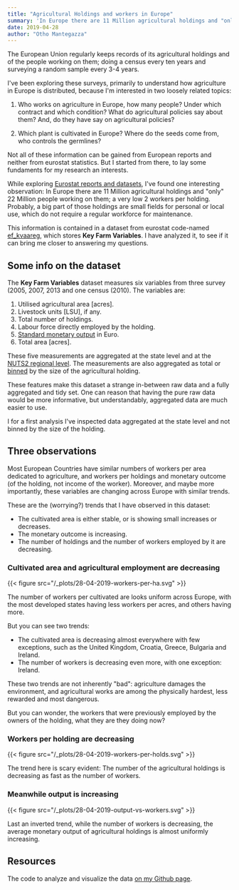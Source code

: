 ```yaml
---
title: "Agricultural Holdings and workers in Europe"
summary: 'In Europe there are 11 Million agricultural holdings and "only" 22 Million people working on them: 2 per holding. Using data from Eurostat, can we get more details on agricultural workers and where they are distributed?'
date: 2019-04-28
author: "Otho Mantegazza"
---
```


The European Union regularly keeps records of its agricultural holdings and of the people working on them; doing a census every ten years and surveying a random sample every 3-4 years.

I've been exploring these surveys, primarily to understand how agriculture in Europe is distributed, because I'm interested in two loosely related topics:

1. Who works on agriculture in Europe, how many people? Under which contract and which condition? What do agricultural policies say about them? And, do they have say on agricultural policies? 

2. Which plant is cultivated in Europe? Where do the seeds come from, who controls the germlines?

Not all of these information can be gained from European reports and neither from eurostat statistics.
But I started from there, to lay some fundaments for my research an interests.

While exploring [Eurostat reports and datasets](https://ec.europa.eu/eurostat/statistics-explained/index.php/Farm_structure_statistics#Further_Eurostat_information), I've found one interesting observation: In Europe there are 11 Million agricultural holdings and "only" 22 Million people working on them; a very low 2 workers per holding.
Probably, a big part of those holdings are small fields for personal or local use, which do not require a regular workforce for maintenance.

This information is contained in a dataset from eurostat code-named [ef_kvaareg](http://ec.europa.eu/eurostat/product?code=ef_kvaareg&language=en&mode=view), which stores **Key Farm Variables**.
I have analyzed it, to see if it can bring me closer to answering my questions.

## Some info on the dataset

The **Key Farm Variables** dataset measures six variables from three survey (2005, 2007, 2013 and one census (2010). The variables are:

1. Utilised agricultural area [acres].                 
2. Livestock units [LSU], if any.                    
3. Total number of holdings.                      
4. Labour force directly employed by the holding.
5. [Standard monetary output](https://ec.europa.eu/eurostat/statistics-explained/index.php?title=Glossary:Standard_output_(SO)) in Euro.                              
6. Total area [acres].

These five measurements are aggregated at the state level and at the [NUTS2 regional level](https://en.wikipedia.org/wiki/Nomenclature_of_Territorial_Units_for_Statistics). The measurements are also aggregated as total or [binned](https://en.wikipedia.org/wiki/Data_binning) by the size of the agricultural holding.  

These features make this dataset a strange in-between raw data and a fully aggregated and tidy set. One can reason that having the pure raw data would be more informative, but understandably, aggregated data are much easier to use.

I for a first analysis I've inspected data aggregated at the state level and not binned by the size of the holding.

## Three observations

Most European Countries have similar numbers of workers per area dedicated to agriculture, and workers per holdings and monetary outcome (of the holding, not income of the worker). Moreover, and maybe more importantly, these variables are changing across Europe with similar trends.

These are the (worrying?) trends that I have observed in this dataset:

- The cultivated area is either stable, or is showing small increases or decreases.
- The monetary outcome is increasing.
- The number of holdings and the number of workers employed by it are decreasing.

### Cultivated area and agricultural employment are decreasing

{{< figure src="/_plots/28-04-2019-workers-per-ha.svg" >}}

The number of workers per cultivated are looks uniform across Europe, with the most developed states having less workers per acres, and others having more.

But you can see two trends: 

- The cultivated area is decreasing almost everywhere with few exceptions, such as the United Kingdom, Croatia, Greece, Bulgaria and Ireland. 
- The number of workers is decreasing even more, with one exception: Ireland.

These two trends are not inherently "bad": agriculture damages the environment, and agricultural works are among the physically hardest, less rewarded and most dangerous.

But you can wonder, the workers that were previously employed by the owners of the holding, what they are they doing now?

### Workers per holding are decreasing

{{< figure src="/_plots/28-04-2019-workers-per-holds.svg" >}}

The trend here is scary evident: The number of the agricultural holdings is decreasing as fast as the number of workers.

### Meanwhile output is increasing

{{< figure src="/_plots/28-04-2019-output-vs-workers.svg" >}}

Last an inverted trend, while the number of workers is decreasing, the average monetary output of agricultural holdings is almost uniformly increasing.

## Resources

The code to analyze and visualize the data [on my Github page](https://github.com/othomantegazza/sunday-blues/blob/master/content/post/analyze-eurostat.R).